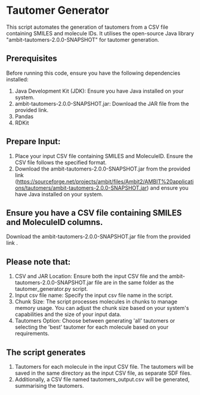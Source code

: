 # __Tautomer Generator__

This script automates the generation of tautomers from a CSV file containing SMILES and molecule IDs. It utilises the open-source Java library "ambit-tautomers-2.0.0-SNAPSHOT" for tautomer generation.

## __Prerequisites__

Before running this code, ensure you have the following dependencies installed:

1. Java Development Kit (JDK): Ensure you have Java installed on your system.
2. ambit-tautomers-2.0.0-SNAPSHOT.jar: Download the JAR file from the provided link.
3. Pandas
4. RDKit
   
## __Prepare Input__: 
1. Place your input CSV file containing SMILES and MoleculeID. Ensure the CSV file follows the specified format.
2. Download the ambit-tautomers-2.0.0-SNAPSHOT.jar from the provided link (https://sourceforge.net/projects/ambit/files/Ambit2/AMBIT%20applications/tautomers/ambit-tautomers-2.0.0-SNAPSHOT.jar) and ensure you have Java installed on your system.

## __Ensure__ you have a CSV file containing SMILES and MoleculeID columns.
Download the ambit-tautomers-2.0.0-SNAPSHOT.jar file from the provided link .

## __Please note that:__
1. CSV and JAR Location: Ensure both the input CSV file and the ambit-tautomers-2.0.0-SNAPSHOT.jar file are in the same folder as the tautomer_generator.py script.
2. Input csv file name: Specify the input csv file name in the script.
3. Chunk Size: The script processes molecules in chunks to manage memory usage. You can adjust the chunk size based on your system's capabilities and the size of your input data.
4. Tautomers Option: Choose between generating 'all' tautomers or selecting the 'best' tautomer for each molecule based on your requirements.

## __The script generates__ 
1. Tautomers for each molecule in the input CSV file. The tautomers will be saved in the same directory as the input CSV file, as separate SDF files.
2. Additionally, a CSV file named tautomers_output.csv will be generated, summarising the tautomers.
